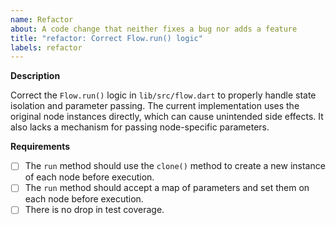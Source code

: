 ```yaml
---
name: Refactor
about: A code change that neither fixes a bug nor adds a feature
title: "refactor: Correct Flow.run() logic"
labels: refactor
---
```


**Description**

Correct the `Flow.run()` logic in `lib/src/flow.dart` to properly handle state isolation and parameter passing. The current implementation uses the original node instances directly, which can cause unintended side effects. It also lacks a mechanism for passing node-specific parameters.

**Requirements**

- [ ] The `run` method should use the `clone()` method to create a new instance of each node before execution.
- [ ] The `run` method should accept a map of parameters and set them on each node before execution.
- [ ] There is no drop in test coverage.
